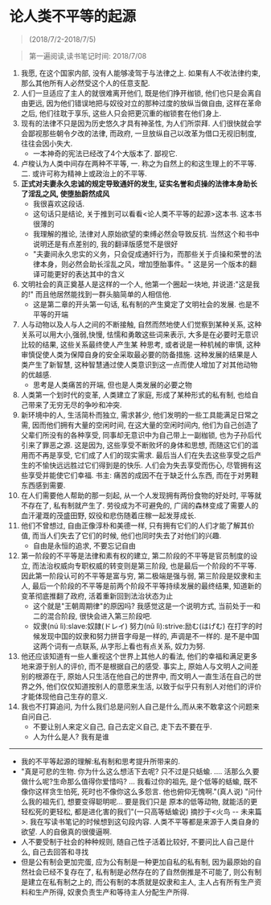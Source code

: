 # 论人类不平等的起源

> (2018/7/2-2018/7/5)

> 第一遍阅读,读书笔记时间: 2018/7/08

1. 我愿, 在这个国家内部, 没有人能够凌驾于与法律之上. 如果有人不收法律约束, 那么其他所有人必然受这个人的任意支配.
2. 人们一旦适应了主人的就很难离开他们, 既是他们挣开枷锁, 他们也只是会离自由更远, 因为他们错误地把与奴役对立的那种过度的放纵当做自由, 这样在革命之后, 他们往耽于享乐, 这些人只会把更沉重的枷锁套在他们身上.
3. 现有的法律不只是因为历史悠久才具有神圣性, 为人们所崇拜. 人们很快就会学会鄙视那些朝令夕改的法律, 而政府, 一旦放纵自己以改革为借口无视旧制度, 往往会因小失大.
    * 一本神奇的宪法已经改了4个大版本了. 鄙视它.
4. 卢梭认为人类中间存在两种不平等, 一. 称之为自然上的和这生理上的不平等. 二. 或许可称为精神上或政治上的不平等.
5. **正式对夫妻永久忠诚的规定导致通奸的发生, 证实名誉和贞操的法律本身助长了淫乱之风, 使堕胎蔚然成风**
    * 我很喜欢这段话.
    * 这句话只是结论, 关于推到可以看看<论人类不平等的起源>这本书. 这本书很薄的
    * 我理解的推论, 法律对人原始欲望的束缚必然会导致反抗. 当然这个和书中说明还是有点差别的, 我的翻译版感觉不是很好
    * "夫妻间永久忠实的义务，只会促成通奸行为，而那些关于贞操和荣誉的法律本身，则必然会助长淫乱之风，增加堕胎事件。" 这是另一个版本的翻译可能更好的表达其中的含义
6. 文明社会的真正奠基人是这样的一个人, 他第一个圈起一块地, 并说道:"这是我的!" 而且他居然能找到一群头脑简单的人相信他.
    * 这是第二章的开头第一句话, 私有制的产生奠定了文明社会的发展. 也是不平等的开端
7. 人与动物以及人与人之间的不断接触, 自然而然地使人们觉察到某种关系, 这种关系可以用大小,强弱,快慢, 怯懦和勇敢这些词来表示, 大多是在必要时无意识比较的结果, 这些关系最终使人产生某 种思考, 或者说是一种机械的审慎, 这种审慎促使人类为保障自身的安全采取最必要的防备措施. 这种发展的结果是人类产生了新智慧, 这种智慧通过使人类意识到这一点而使人增加了对其他动物的优越感.
    * 思考是人类痛苦的开端, 但也是人类发展的必要之物
8. 人类第一个划时代的变革, 人类建立了家庭, 形成了某种形式的私有制, 也给自己带来了无穷无尽的争吵和冲突.
9. 新环境中的人, 生活简朴而独立, 需求甚少, 他们发明的一些工具能满足日常之需, 因而他们拥有大量的空闲时间, 在这大量的空闲时间内, 他们为自己创造了父辈们所没有的各种享受, 同事却无意识中为自己带上一副枷锁, 也为子孙后代引来了罪恶之源. 这是因为, 这些享受不断败坏的身体和思想, 而随这它们的滥用而不再是享受, 它们成了人们的现实需求. 最后当人们在失去这些享受之后产生的不愉快远远胜过它们得到是的快乐. 人们会为失去享受而伤心, 尽管拥有这些享受并能使它们幸福. 书主: 痛苦的成因不在于缺乏什么东西, 而在于对男鞋东西感到需要.
10. 在人们需要他人帮助的那一刻起, 从一个人发现拥有两份食物的好处时, 平等就不存在了, 私有制就产生了. 劳役成为不可避免的, 广阔的森林变成了需要人的血汗灌溉的茂盛田野, 奴役和悲伤随着庄稼一起发芽成长.
11. 他们不曾想过, 自由正像淳朴和美德一样, 只有拥有它们的人们才能了解其价值, 而当人们失去了它们的时候, 他们也同时失去了对他们的兴趣.
    * 自由是永恒的追求, 不要忘记自由
12. 第一阶段的不平等是法律和素有权的建立, 第二阶段的不平等是官员制度的设立, 而法治权威向专职权威的转变则是第三阶段, 也是最后一个阶段的不平等. 因此第一阶段认可的不平等是富与穷, 第二极端是强与弱, 第三阶段是奴隶和主人, 最后一个阶段的不平等是前两个阶段不平等持续发展的最终结果, 知道新的变革彻底推翻了政府, 活着重新回到法治状态为止
    * 这个就是"王朝周期律"的原因吗? 我感觉这是一个说明方式, 当前处于一和二的混合阶段, 很快会进入第三阶段吧.
    * 奴隶(nú lì):slave:奴隷(ドレイ)  努力(nǔ lì):strive:励む(はげむ) 在打字的时候发现中国的奴隶和努力拼音字母是一样的, 声调是不一样的. 是不是中国这两个词有一点联系, 从字形上看也有点关系, 奴力为努.
13. 他还应该知道有一些人重视这个世界上其他人的看法, 他们的幸福和满足更多地来源于别人的评价, 而不是根据自己的感受. 事实上, 原始人与文明人之间差别的根源在于, 原始人只生活在他自己的世界中, 而文明人一直生活在自己的世界之外, 他们仅仅知道按别人的意愿来生活, 以致于似乎只有别人对他们的评价才能体现他自己生存的意义.
14. 我也不打算追问, 为什么我们总是问别人自己是什么,而从来不敢拿这个问题来自问自己.
    * 不要让别人来定义自己, 自己去定义自己, 走下去不要在乎.
    * 人为什么是人? 我有是谁

----
* 我的不平等起源的理解:私有制和思考提升所带来的.
* "真是可悲的生物. 你为什么这么想活下去呢? 只不过是只蛞蝓. .... 活那么久要做什么呢?生命那么值得你爱惜吗? ... 我看过你的祖先, 是个低等的蛞蝓, 既不像你这样贪生怕死, 死时也不像你这么多怨言. 他也俯仰无愧啊."(真人说) "问什么我的祖先们, 想要变得聪明呢... 要是我们只是 原本的低等动物, 就能活的更轻松死的更轻松, 都是进化害的我们"(一只高等蛞蝓说) 摘抄于<火鸟 -- 未来篇>. 我在写读书笔记的时候想到这句段内容. 人类不平等都是来源于人类自身的欲望. 人的自傲真的很傻逼啊.
* 人不要受制于社会的种种规则, 随自己性子活着比较好, 不要问比人自己是什么, 自己去回答和寻找
* 但是公有制会更加完蛋, 应为公有制是一种更加自私的私有制, 因为最原始的自然社会已经不复存在了, 私有制是必然存在的了自然倒推是不可能了, 则公有制是建立在私有制之上的, 而公有制的本质就是奴隶和主人, 主人占有所有生产资料和生产所得, 奴隶负责生产和等待主人分配生产所得.
